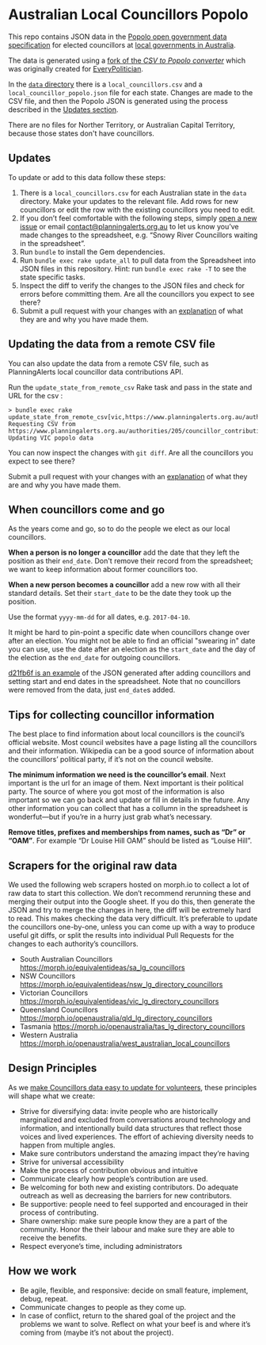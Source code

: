 # Australian Local Councillors Popolo

This repo contains JSON data in the [Popolo open government data specification](http://www.popoloproject.com/)
for elected councillors at [local governments in Australia](https://en.wikipedia.org/wiki/Local_government_in_Australia).

The data is generated using a [fork of the *CSV to Popolo converter*](https://github.com/equivalentideas/csv_to_popolo)
which was originally created for [EveryPolitician](http://everypolitician.org/).

In the [`data` directory](https://github.com/openaustralia/australian_local_councillors_popolo/tree/master/data) there is a `local_councillors.csv` and a `local_councillor_popolo.json` file for each state.
Changes are made to the CSV file, and then the Popolo JSON is generated using the process described in the [Updates section](#updates).

There are no files for Norther Territory, or Australian Capital Territory, because those states don't have councillors.

## Updates

To update or add to this data follow these steps:

1. There is a `local_councillors.csv` for each Australian state in the `data` directory. Make your updates to the relevant file. Add rows for new councillors or edit the row with the existing councillors you need to edit.
2. If you don’t feel comfortable with the following steps, simply [open a new issue](https://github.com/openaustralia/australian_local_councillors_popolo/issues/new) or email contact@planningalerts.org.au to let us know you’ve made changes to the spreadsheet, e.g. “Snowy River Councillors waiting in the spreadsheet”.
3. Run `bundle` to install the Gem dependencies.
4. Run `bundle exec rake update_all` to pull data from the Spreadsheet into JSON files in this repository. Hint: run `bundle exec rake -T` to see the state specific tasks.
5. Inspect the diff to verify the changes to the JSON files and check for errors before committing them. Are all the councillors you expect to see there?
6. Submit a pull request with your changes with an [explanation](https://github.com/blog/1943-how-to-write-the-perfect-pull-request)
   of what they are and why you have made them.

## Updating the data from a remote CSV file

You can also update the data from a remote CSV file, such as PlanningAlerts
local councillor data contributions API.

Run the `update_state_from_remote_csv` Rake task and pass in the state and URL for the csv :

```
> bundle exec rake update_state_from_remote_csv[vic,https://www.planningalerts.org.au/authorities/205/councillor_contributions/5.csv]
Requesting CSV from https://www.planningalerts.org.au/authorities/205/councillor_contributions/5.csv
Updating VIC popolo data
```

You can now inspect the changes with `git diff`. Are all the councillors you expect to see there?

Submit a pull request with your changes with an [explanation](https://github.com/blog/1943-how-to-write-the-perfect-pull-request)
of what they are and why you have made them.

## When councillors come and go

As the years come and go, so to do the people we elect as our local councillors.

**When a person is no longer a councillor** add the date that they left the position as their `end_date`.
Don't remove their record from the spreadsheet; we want to keep information about former councillors too.

**When a new person becomes a councillor** add a new row with all their standard details.
Set their `start_date` to be the date they took up the position.

Use the format `yyyy-mm-dd` for all dates, e.g. `2017-04-10`.

It might be hard to pin-point a specific date when councillors change over after an election.
You might not be able to find an official "swearing in" date you can use, use the date after an election as the `start_date` and the day of the election as the `end_date` for outgoing councillors.

[d21fb6f is an example](https://github.com/openaustralia/australian_local_councillors_popolo/commit/d21fb6fa10ef1c81ec05e6aec7ca15e1b84352b1)
of the JSON generated after adding councillors and setting start and end dates in the spreadsheet.
Note that no councillors were removed from the data, just `end_date`s added.

## Tips for collecting councillor information

The best place to find information about local councillors is the council’s official website. Most council websites have a page listing all the councillors and their information. Wikipedia can be a good source of information about the councillors’ political party, if it’s not on the council website.

**The minimum information we need is the councillor’s email**. Next important is the url for an image of them. Next important is their political party. The source of where you got most of the information is also important so we can go back and update or fill in details in the future. Any other information you can collect that has a collumn in the spreadsheet is wonderfut—but if you’re in a hurry just grab what’s necessary.

**Remove titles, prefixes and memberships from names, such as “Dr” or “OAM”**. For example “Dr Louise Hill OAM” should be listed as “Louise Hill”.

## Scrapers for the original raw data

We used the following web scrapers hosted on morph.io to collect a lot of raw data to start this collection.
We don’t recommend rerunning these and merging their output into the Google sheet.
If you do this, then generate the JSON and try to merge the changes in here, the diff will be extremely hard to read.
This makes checking the data very difficult.
It’s preferable to update the councillors one-by-one, unless you can come up with a way to produce useful git diffs,
or split the results into individual Pull Requests for the changes to each authority’s councillors.

* South Australian Councillors https://morph.io/equivalentideas/sa_lg_councillors
* NSW Councillors https://morph.io/equivalentideas/nsw_lg_directory_councillors
* Victorian Councillors https://morph.io/equivalentideas/vic_lg_directory_councillors
* Queensland Councillors https://morph.io/openaustralia/qld_lg_directory_councillors
* Tasmania https://morph.io/openaustralia/tas_lg_directory_councillors
* Western Australia https://morph.io/openaustralia/west_australian_local_councillors

## Design Principles

As we [make Councillors data easy to update for volunteers](https://github.com/openaustralia/australian_local_councillors_popolo/issues/98#issuecomment-305383236), these principles will shape what we create:

* Strive for diversifying data: invite people who are historically marginalized and excluded from conversations around technology and information, and intentionally build data structures that reflect those voices and lived experiences. The effort of achieving diversity needs to happen from multiple angles.
* Make sure contributors understand the amazing impact they’re having
* Strive for universal accessibility
* Make the process of contribution obvious and intuitive
* Communicate clearly how people’s contribution are used.
* Be welcoming for both new and existing contributors. Do adequate outreach as well as decreasing the barriers for new contributors.
* Be supportive: people need to feel supported and encouraged in their process of contributing.
* Share ownership: make sure people know they are a part of the community. Honor the their labour and make sure they are able to receive the benefits.
* Respect everyone’s time, including administrators

## How we work

* Be agile, flexible, and responsive: decide on small feature, implement, debug, repeat.
* Communicate changes to people as they come up.
* In case of conflict, return to the shared goal of the project and the problems we want to solve.  Reflect on what your beef is and where it’s coming from (maybe it’s not about the project).
 

